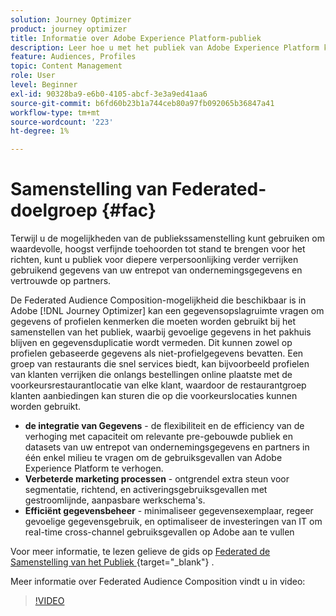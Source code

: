 ```yaml
---
solution: Journey Optimizer
product: journey optimizer
title: Informatie over Adobe Experience Platform-publiek
description: Leer hoe u met het publiek van Adobe Experience Platform kunt werken
feature: Audiences, Profiles
topic: Content Management
role: User
level: Beginner
exl-id: 90328ba9-e6b0-4105-abcf-3e3a9ed41aa6
source-git-commit: b6fd60b23b1a744ceb80a97fb092065b36847a41
workflow-type: tm+mt
source-wordcount: '223'
ht-degree: 1%

---
```


# Samenstelling van Federated-doelgroep {#fac}

Terwijl u de mogelijkheden van de publiekssamenstelling kunt gebruiken om waardevolle, hoogst verfijnde toehoorden tot stand te brengen voor het richten, kunt u publiek voor diepere verpersoonlijking verder verrijken gebruikend gegevens van uw entrepot van ondernemingsgegevens en vertrouwde op partners.

De Federated Audience Composition-mogelijkheid die beschikbaar is in Adobe [!DNL Journey Optimizer] kan een gegevensopslagruimte vragen om gegevens of profielen
kenmerken die moeten worden gebruikt bij het samenstellen van het publiek, waarbij gevoelige gegevens in het pakhuis blijven en gegevensduplicatie wordt vermeden. Dit kunnen zowel op profielen gebaseerde gegevens als niet-profielgegevens bevatten. Een groep van restaurants die snel services biedt, kan bijvoorbeeld profielen van klanten verrijken
die onlangs bestellingen online plaatste met de voorkeursrestaurantlocatie van elke klant, waardoor de restaurantgroep klanten aanbiedingen kan sturen die op die voorkeurslocaties kunnen worden gebruikt.

* **de integratie van Gegevens** - de flexibiliteit en de efficiency van de verhoging met capaciteit om relevante pre-gebouwde publiek en datasets van uw entrepot van ondernemingsgegevens en partners in één enkel milieu te vragen om de gebruiksgevallen van Adobe Experience Platform te verhogen.
* **Verbeterde marketing processen** - ontgrendel extra steun voor segmentatie, richtend, en activeringsgebruiksgevallen met gestroomlijnde, aanpasbare werkschema&#39;s.
* **Efficiënt gegevensbeheer** - minimaliseer gegevensexemplaar, regeer gevoelige
gegevensgebruik, en optimaliseer de investeringen van IT om real-time cross-channel gebruiksgevallen op Adobe aan te vullen

Voor meer informatie, te lezen gelieve de gids op [&#x200B; Federated de Samenstelling van het Publiek &#x200B;](https://experienceleague.adobe.com/nl/docs/federated-audience-composition/using/home){target="_blank"} .

Meer informatie over Federated Audience Composition vindt u in video:

>[!VIDEO](https://video.tv.adobe.com/v/3432261?quality=12)
